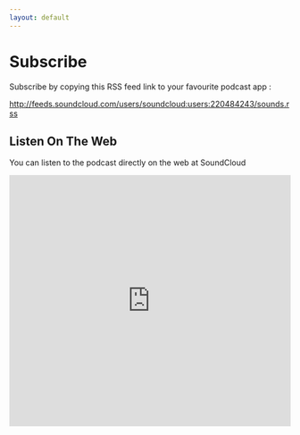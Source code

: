 ```yaml
---
layout: default
---
```


# Subscribe

Subscribe by copying this RSS feed link to your favourite podcast app :

http://feeds.soundcloud.com/users/soundcloud:users:220484243/sounds.rss

## Listen On The Web

You can listen to the podcast directly on the web at SoundCloud

<iframe width="100%" height="450" scrolling="no" frameborder="no" src="https://w.soundcloud.com/player/?url=https%3A//api.soundcloud.com/users/220484243&amp;color=%23ff5500&amp;auto_play=false&amp;hide_related=true&amp;show_comments=false&amp;show_user=true&amp;show_reposts=false&amp;show_teaser=true"></iframe>
